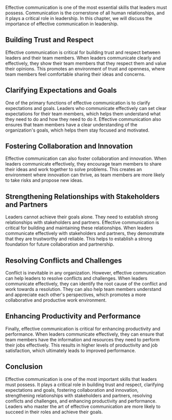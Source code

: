 
Effective communication is one of the most essential skills that leaders must possess. Communication is the cornerstone of all human relationships, and it plays a critical role in leadership. In this chapter, we will discuss the importance of effective communication in leadership.

Building Trust and Respect
--------------------------

Effective communication is critical for building trust and respect between leaders and their team members. When leaders communicate clearly and effectively, they show their team members that they respect them and value their opinions. This promotes an environment of trust and openness, where team members feel comfortable sharing their ideas and concerns.

Clarifying Expectations and Goals
---------------------------------

One of the primary functions of effective communication is to clarify expectations and goals. Leaders who communicate effectively can set clear expectations for their team members, which helps them understand what they need to do and how they need to do it. Effective communication also ensures that team members have a clear understanding of the organization's goals, which helps them stay focused and motivated.

Fostering Collaboration and Innovation
--------------------------------------

Effective communication can also foster collaboration and innovation. When leaders communicate effectively, they encourage team members to share their ideas and work together to solve problems. This creates an environment where innovation can thrive, as team members are more likely to take risks and propose new ideas.

Strengthening Relationships with Stakeholders and Partners
----------------------------------------------------------

Leaders cannot achieve their goals alone. They need to establish strong relationships with stakeholders and partners. Effective communication is critical for building and maintaining these relationships. When leaders communicate effectively with stakeholders and partners, they demonstrate that they are trustworthy and reliable. This helps to establish a strong foundation for future collaboration and partnership.

Resolving Conflicts and Challenges
----------------------------------

Conflict is inevitable in any organization. However, effective communication can help leaders to resolve conflicts and challenges. When leaders communicate effectively, they can identify the root cause of the conflict and work towards a resolution. They can also help team members understand and appreciate each other's perspectives, which promotes a more collaborative and productive work environment.

Enhancing Productivity and Performance
--------------------------------------

Finally, effective communication is critical for enhancing productivity and performance. When leaders communicate effectively, they can ensure that team members have the information and resources they need to perform their jobs effectively. This results in higher levels of productivity and job satisfaction, which ultimately leads to improved performance.

Conclusion
----------

Effective communication is one of the most important skills that leaders must possess. It plays a critical role in building trust and respect, clarifying expectations and goals, fostering collaboration and innovation, strengthening relationships with stakeholders and partners, resolving conflicts and challenges, and enhancing productivity and performance. Leaders who master the art of effective communication are more likely to succeed in their roles and achieve their goals.
